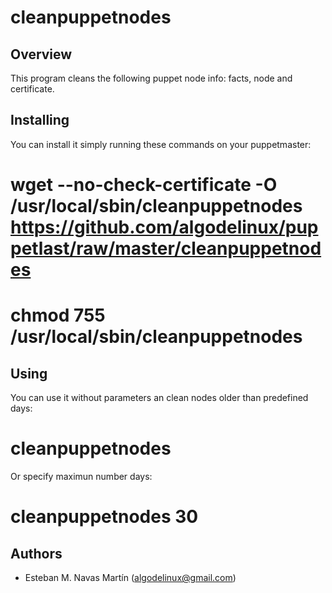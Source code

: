 cleanpuppetnodes
================

Overview
--------

This program cleans the following puppet node info: facts, node and certificate.


Installing
----------

You can install it simply running these commands on your puppetmaster:

   # wget --no-check-certificate -O /usr/local/sbin/cleanpuppetnodes https://github.com/algodelinux/puppetlast/raw/master/cleanpuppetnodes  
   # chmod 755 /usr/local/sbin/cleanpuppetnodes  


Using
----------

You can use it without parameters an clean nodes older than predefined days:

   # cleanpuppetnodes

Or specify maximun number days:

   # cleanpuppetnodes 30


## Authors

- Esteban M. Navas Martín (algodelinux@gmail.com)

